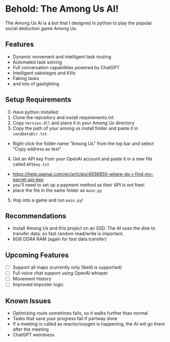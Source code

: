 # Behold: The Among Us AI!
The Among Us AI is a bot that I designed in python to play the popular social deduction game Among Us. 

## Features
- Dynamic movement and intelligent task routing
- Automated task solving
- Full conversation capabilities powered by ChatGPT
- Intelligent sabotages and Kills
- Faking tasks
- and lots of gaslighting

## Setup Requirements
0. Have python installed
1. Clone the repository and install requirements.txt
2. Copy `Version.dll` and place it in your Among Us directory
3. Copy the path of your among us install folder and paste it in `sendDataDir.txt`
  - Right click the folder name "Among Us" from the top bar and select "Copy address as text"
4. Get an API key from your OpenAI account and paste it in a new file called `APIkey.txt`
  - https://help.openai.com/en/articles/4936850-where-do-i-find-my-secret-api-key
  - you'll need to set up a payment method as their API is not free!
  - place the file in the same folder as `main.py`
5. Hop into a game and run `main.py`!

## Recommendations
- Install Among Us and this project on an SSD. The AI uses the disk to transfer data, so fast random read/write is important.
- 8GB DDR4 RAM (again for fast data transfer)

## Upcoming Features
- [ ] Support all maps (currently only Skeld is supported)
- [ ] Full voice chat support using OpenAI whisper
- [ ] Movement History
- [ ] Improved Imposter logic

## Known Issues
- Optimizing route sometimes fails, so it walks further than normal
- Tasks that save your progress fail if partway done
- If a meeting is called as reactor/oxygen is happening, the AI will go there after the meeting
- ChatGPT weirdness
